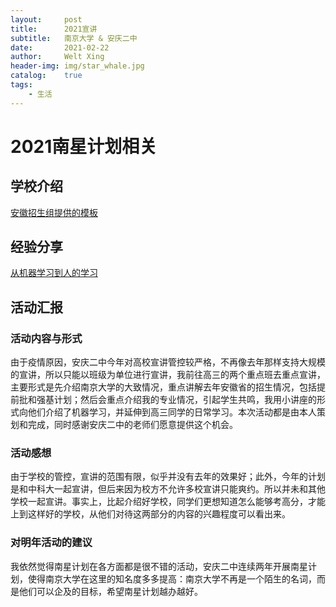 ```yaml
---
layout:     post
title:      2021宣讲
subtitle:   南京大学 & 安庆二中
date:       2021-02-22
author:     Welt Xing
header-img: img/star_whale.jpg
catalog:    true
tags:
    - 生活
---
```


# 2021南星计划相关

## 学校介绍

[安徽招生组提供的模板](/file/Official.pdf)

## 经验分享

[从机器学习到人的学习](/file/2021.pdf)

## 活动汇报

### 活动内容与形式

由于疫情原因，安庆二中今年对高校宣讲管控较严格，不再像去年那样支持大规模的宣讲，所以只能以班级为单位进行宣讲，我前往高三的两个重点班去重点宣讲，主要形式是先介绍南京大学的大致情况，重点讲解去年安徽省的招生情况，包括提前批和强基计划；然后会重点介绍我的专业情况，引起学生共鸣，我用小讲座的形式向他们介绍了机器学习，并延伸到高三同学的日常学习。本次活动都是由本人策划和完成，同时感谢安庆二中的老师们愿意提供这个机会。

### 活动感想

由于学校的管控，宣讲的范围有限，似乎并没有去年的效果好；此外，今年的计划是和中科大一起宣讲，但后来因为校方不允许多校宣讲只能爽约。所以并未和其他学校一起宣讲。事实上，比起介绍好学校，同学们更想知道怎么能够考高分，才能上到这样好的学校，从他们对待这两部分的内容的兴趣程度可以看出来。

### 对明年活动的建议

我依然觉得南星计划在各方面都是很不错的活动，安庆二中连续两年开展南星计划，使得南京大学在这里的知名度多多提高：南京大学不再是一个陌生的名词，而是他们可以企及的目标，希望南星计划越办越好。